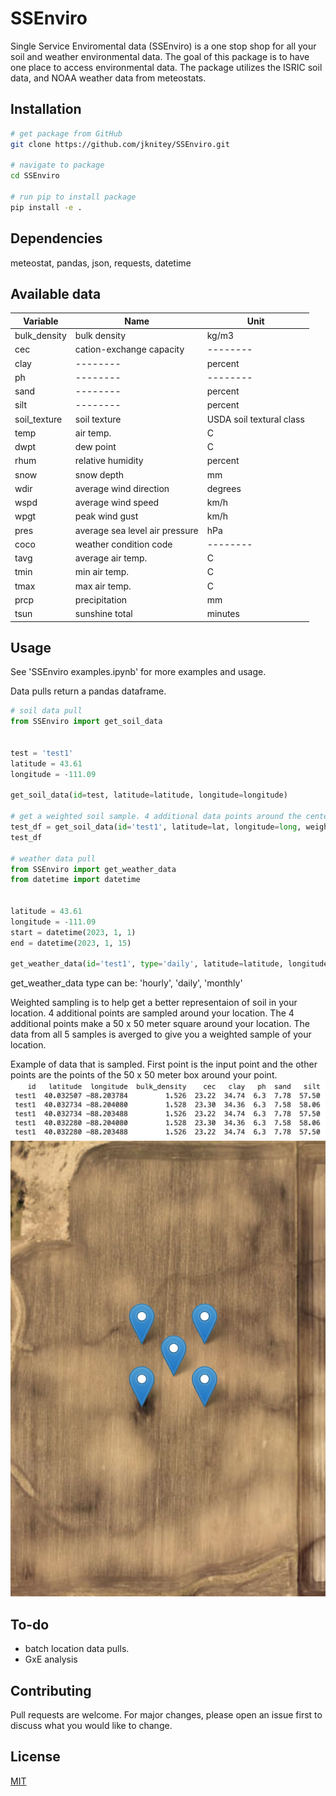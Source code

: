 # SSEnviro

Single Service Enviromental data (SSEnviro) is a one stop shop for all your soil and weather environmental data. The goal of this package is to have one place to access environmental data. The package utilizes the ISRIC soil data, and NOAA weather data from meteostats.

## Installation

```bash
# get package from GitHub
git clone https://github.com/jknitey/SSEnviro.git

# navigate to package
cd SSEnviro

# run pip to install package
pip install -e .
```

## Dependencies

meteostat,
pandas,
json,
requests,
datetime

## Available data

| Variable |   Name   |   Unit   |
| -------- | -------- | -------- |
| bulk_density | bulk density   | kg/m3   |
| cec   | cation-exchange capacity   | --------   |
| clay | -------- | percent |
| ph | -------- | -------- |
| sand | -------- | percent |
| silt | -------- | percent |
| soil_texture | soil texture | USDA soil textural class |
| temp | air temp. | C |
| dwpt | dew point | C |
| rhum | relative humidity | percent |
| snow | snow depth | mm |
| wdir | average wind direction | degrees |
| wspd | average wind speed | km/h |
| wpgt | peak wind gust | km/h |
| pres | average sea level air pressure | hPa |
| coco | weather condition code | -------- |
| tavg | average air temp. | C |
| tmin | min air temp. | C |
| tmax | max air temp. | C |
| prcp | precipitation | mm |
| tsun | sunshine total | minutes |

## Usage
See 'SSEnviro examples.ipynb' for more examples and usage.

Data pulls return a pandas dataframe.

```python
# soil data pull
from SSEnviro import get_soil_data


test = 'test1'
latitude = 43.61
longitude = -111.09

get_soil_data(id=test, latitude=latitude, longitude=longitude)

# get a weighted soil sample. 4 additional data points around the center point are sampled. These samples make a 50 x 50 meter area around the center point. Final data is the average of all 5 data points. This helps to get a better representation of the soil in a field. Details below.
test_df = get_soil_data(id='test1', latitude=lat, longitude=long, weighted_sampling=True)
test_df

# weather data pull
from SSEnviro import get_weather_data
from datetime import datetime


latitude = 43.61
longitude = -111.09
start = datetime(2023, 1, 1)
end = datetime(2023, 1, 15)

get_weather_data(id='test1', type='daily', latitude=latitude, longitude=longitude, start_date=start, end_date=end)
```
get_weather_data type can be: 'hourly', 'daily', 'monthly'

Weighted sampling is to help get a better representaion of soil in your location. 4 additional points are sampled around your location. The 4 additional points make a 50 x 50 meter square around your location. The data from all 5 samples is averged to give you a weighted sample of your location.

Example of data that is sampled. First point is the input point and the other points are the points of the 50 x 50 meter box around your point.
![weighted sample example data](weighted_samples_img.png)
![weighted sample 50 x 50 meter box around point](weighted_samples_plot.png)

## To-do
- batch location data pulls.
- GxE analysis

## Contributing
Pull requests are welcome. For major changes, please open an issue first to discuss what you would like to change.

## License
[MIT](https://choosealicense.com/licenses/mit/)

